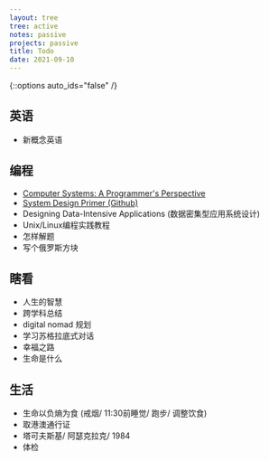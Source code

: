 ```yaml
---
layout: tree
tree: active
notes: passive
projects: passive
title: Todo
date: 2021-09-10
---
```



{::options auto_ids="false" /}


## 英语
* 新概念英语

## 编程
* [Computer Systems: A Programmer's Perspective](http://csapp.cs.cmu.edu/3e/home.html)
* [System Design Primer (Github)](https://github.com/donnemartin/system-design-primer)
* Designing Data-Intensive Applications (数据密集型应用系统设计)
* Unix/Linux编程实践教程
* 怎样解题
* 写个俄罗斯方块

## 瞎看
* 人生的智慧
* 跨学科总结
* digital nomad 规划
* 学习苏格拉底式对话
* 幸福之路
* 生命是什么

## 生活
* 生命以负熵为食 (戒烟/ 11:30前睡觉/ 跑步/ 调整饮食)
* 取港澳通行证
* 塔可夫斯基/ 阿瑟克拉克/ 1984
* 体检

